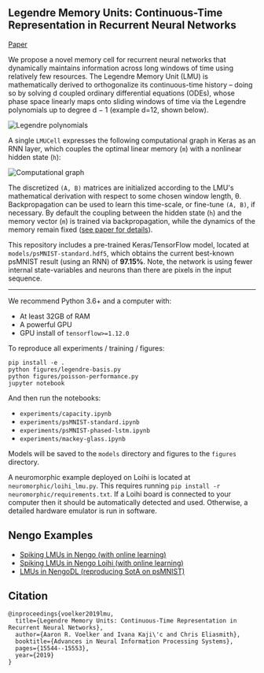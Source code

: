 ## Legendre Memory Units: Continuous-Time Representation in Recurrent Neural Networks

[Paper](https://papers.nips.cc/paper/9689-legendre-memory-units-continuous-time-representation-in-recurrent-neural-networks.pdf)

We propose a novel memory cell for recurrent neural networks that dynamically maintains information across long windows of time using relatively few resources. The Legendre Memory Unit (LMU) is mathematically derived to orthogonalize its continuous-time history – doing so by solving d coupled ordinary differential equations (ODEs), whose phase space linearly maps onto sliding windows of time via the Legendre polynomials up to degree d − 1 (example d=12, shown below).

![Legendre polynomials](https://i.imgur.com/Uvl6tj5.png)

A single `LMUCell` expresses the following computational graph in Keras as an RNN layer, which couples the optimal linear memory (`m`) with a nonlinear hidden state (`h`):

![Computational graph](https://i.imgur.com/IJGUVg6.png)

The discretized `(A, B)` matrices are initialized according to the LMU's mathematical derivation with respect to some chosen window length, θ. Backpropagation can be used to learn this time-scale, or fine-tune `(A, B)`, if necessary. By default the coupling between the hidden state (`h`) and the memory vector (`m`) is trained via backpropagation, while the dynamics of the memory remain fixed ([see paper for details](https://papers.nips.cc/paper/9689-legendre-memory-units-continuous-time-representation-in-recurrent-neural-networks.pdf)).

This repository includes a pre-trained Keras/TensorFlow model, located at `models/psMNIST-standard.hdf5`, which obtains the current best-known psMNIST result (using an RNN) of **97.15%**. Note, the network is using fewer internal state-variables and neurons than there are pixels in the input sequence.

---

We recommend Python 3.6+ and a computer with:

 - At least 32GB of RAM
 - A powerful GPU
 - GPU install of `tensorflow>=1.12.0`

To reproduce all experiments / training / figures:

```
pip install -e .
python figures/legendre-basis.py
python figures/poisson-performance.py
jupyter notebook
```

And then run the notebooks:

 - `experiments/capacity.ipynb`
 - `experiments/psMNIST-standard.ipynb`
 - `experiments/psMNIST-phased-lstm.ipynb`
 - `experiments/mackey-glass.ipynb`

Models will be saved to the `models` directory and figures to the `figures` directory.

A neuromorphic example deployed on Loihi is located at `neuromorphic/loihi_lmu.py`. This requires running `pip install -r neuromorphic/requirements.txt`. If a Loihi board is connected to your computer then it should be automatically detected and used. Otherwise, a detailed hardware emulator is run in software. 

## Nengo Examples
 - [Spiking LMUs in Nengo (with online learning)](https://www.nengo.ai/nengo/examples/learning/lmu.html)
 - [Spiking LMUs in Nengo Loihi (with online learning)](https://www.nengo.ai/nengo-loihi/examples/lmu.html)
 - [LMUs in NengoDL (reproducing SotA on psMNIST)](https://www.nengo.ai/nengo-dl/examples/lmu.html)
 
## Citation

```
@inproceedings{voelker2019lmu,
  title={Legendre Memory Units: Continuous-Time Representation in Recurrent Neural Networks},
  author={Aaron R. Voelker and Ivana Kaji\'c and Chris Eliasmith},
  booktitle={Advances in Neural Information Processing Systems},
  pages={15544--15553},
  year={2019}
}
```

